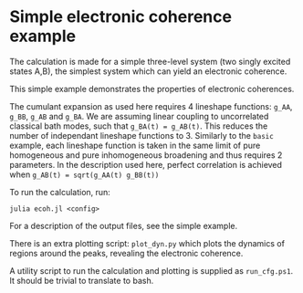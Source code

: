 # Simple electronic coherence example

The calculation is made for a simple three-level system (two singly excited 
states A,B), the simplest system which can yield an electronic coherence.

This simple example demonstrates the properties of electronic coherences.

The cumulant expansion as used here requires 4 lineshape functions: `g_AA`,
`g_BB`, `g_AB` and `g_BA`. We are assuming linear coupling to uncorrelated
classical bath modes, such that `g_BA(t) = g_AB(t)`. This reduces the number of
independant lineshape functions to 3. Similarly to the `basic` example, each
lineshape function is taken in the same limit of pure homogeneous and pure
inhomogeneous broadening and thus requires 2 parameters. In the description
used here, perfect correlation is achieved when `g_AB(t) = sqrt(g_AA(t) g_BB(t))`

To run the calculation, run:
```
julia ecoh.jl <config>
```
For a description of the output files, see the simple example.

There is an extra plotting script: `plot_dyn.py` which plots the dynamics of
regions around the peaks, revealing the electronic coherence.

A utility script to run the calculation and plotting is supplied as
`run_cfg.ps1`. It should be trivial to translate to bash.
